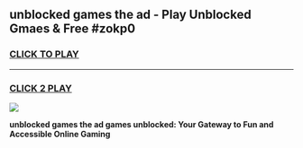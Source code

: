 
## unblocked games the ad - Play Unblocked Gmaes & Free #zokp0
<h3>
<a href="https://news.freeplayer.one?title=unblocked_games_the_ad&ref=24F">CLICK TO PLAY</a></h3>
<hr>

<h3>
<a href="https://news.freeplayer.one?title=unblocked_games_the_ad&ref=24F">CLICK 2 PLAY</a>
  
</h3>

<a href="https://news.freeplayer.one?title=unblocked_games_the_ad&ref=24F/"><img src="https://clearcache.store/games.png"></a>


**unblocked games the ad games unblocked: Your Gateway to Fun and Accessible Online Gaming**
